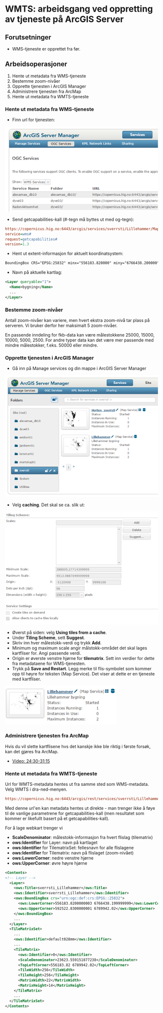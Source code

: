 # WMTS: arbeidsgang ved oppretting av tjeneste på ArcGIS Server

## Forutsetninger

- WMS-tjeneste er opprettet fra før.

## Arbeidsoperasjoner

1. Hente ut metadata fra WMS-tjeneste
1. Bestemme zoom-nivåer
1. Opprette tjenesten i ArcGIS Manager
1. Administrere tjenesten fra ArcMap
1. Hente ut metadata fra WMTS-tjeneste


### Hente ut metadata fra WMS-tjeneste

- Finn url for tjenesten:

![Finn url for tjenesten](../images/arcgis/serviceurl.png)

- Send getcapabilities-kall (#-tegn må byttes ut med og-tegn):

```ini
https://copernicus.hig.no:6443/arcgis/services/sverrsti/Lillehammer/MapServer/WMSServer?
service=wms#
request=getcapabilities#
version=1.3
```

- Hent ut extent-informasjon for aktuelt koordinatsystem:

```xml
BoundingBox CRS="EPSG:25832" minx="556183.820000" miny="6766438.200000" maxx="592522.830000" maxy="6789942.020000"
```

- Navn på aktuelle kartlag:

```xml
<Layer queryable="1">
  <Name>bygning</Name>
  ...
</Layer>
```

### Bestemme zoom-nivåer

Antall zoom-nivåer kan variere, men hvert ekstra zoom-nivå tar plass på serveren. Vi bruker derfor her maksimalt 5 zoom-nivåer.

En passende inndeling for fkb-data kan være målestokkene 25000, 15000, 10000, 5000, 2500.
For andre typer data kan det være mer passende med mindre målestokker, f.eks. 50000 eller mindre.

### Opprette tjenesten i ArcGIS Manager

- Gå inn på Manage services og din mappe i ArcGIS Server Manager

![Finn url for tjenesten](../images/arcgis/manageservices.png)

- Velg __caching__. Det skal se ca. slik ut:

![Finn url for tjenesten](../images/arcgis/tilingscheme.png)

- Øverst på siden: velg __Using tiles from a cache__.
- Under __Tiling Scheme__, sett __Suggest__.
- Skriv inn hver målestokk-verdi og trykk __Add__.
- Minimum og maximum scale angir målstokk-området det skal lages kartfliser for. Angi passende verdi.
- Origin er øverste venstre hjørne for __tilematrix__. Sett inn verdier for dette fra metadataene for WMS-tjenesten.
- Trykk på __Save and Restart__. Legg merke til flis-symbolet som kommer opp til høyre for teksten (Map Service). Det viser at dette er en tjeneste med kartfliser.

![Finn url for tjenesten](../images/arcgis/flissymbol.png)

### Administrere tjenesten fra ArcMap

Hvis du vil slette kartflisene hvs det kanskje ikke ble riktig i første forsøk, kan det gjøres fra ArcMap.

- [Video: 24:30-31:15](https://screencast.uninett.no/relay/ansatt/sverreshig.no/2017/19.01/2629800/GEO3141_-_WMTS_p_AGS_-_20170119_132349_39.html)

### Hente ut metadata fra WMTS-tjeneste

Url for WMTS-metadata hentes ut fra samme sted som WMS-metadata. Velg WMTS i dra-ned-menyen.

```ini
https://copernicus.hig.no:6443/arcgis/rest/services/sverrsti/Lillehammer/MapServer/WMTS/1.0.0/WMTSCapabilities.xml
```

Med denne url'en kan metadata hentes ut direkte - man trenger ikke å føye til de vanlige parametrene for getcapabilities-kall (men resultatet som kommer er likefullt basert på et getcapabilities-kall).

For å lage webkart trenger vi

- __ScaleDenominator__: målestokk-informasjon fra hvert flislag (tilematrix)
- __ows:Identifier__ for Layer: navn på kartlaget
- __ows:Identifier__ for TilematrixSet: fellesnavn for alle flislagene
- __ows:Identifier__ for Tilematrix: navn på flislaget (zoom-nivået)
- __ows:LowerCorner__: nedre venstre hjørne
- __ows:UpperCorner__: øvre høyre hjørne


```xml
<Contents>
<!-- Layer -->
  <Layer>
    <ows:Title>sverrsti_Lillehammer</ows:Title>
    <ows:Identifier>sverrsti_Lillehammer</ows:Identifier>
    <ows:BoundingBox crs="urn:ogc:def:crs:EPSG::25832">
      <ows:LowerCorner>556183.8200000003 6766438.199999999</ows:LowerCorner>
      <ows:UpperCorner>592522.8300000001 6789942.02</ows:UpperCorner>
    </ows:BoundingBox>
    ...
  </Layer>
  <TileMatrixSet>
    ...
    <ows:Identifier>default028mm</ows:Identifier>
    ...
    <TileMatrix>
      <ows:Identifier>0</ows:Identifier>
      <ScaleDenominator>23623.559151877238</ScaleDenominator>
      <TopLeftCorner>556183.82 6789942.02</TopLeftCorner>
      <TileWidth>256</TileWidth>
      <TileHeight>256</TileHeight>
      <MatrixWidth>22</MatrixWidth>
      <MatrixHeight>14</MatrixHeight>
    </TileMatrix>
    ...
  </TileMatrixSet>
</Contents>
```
